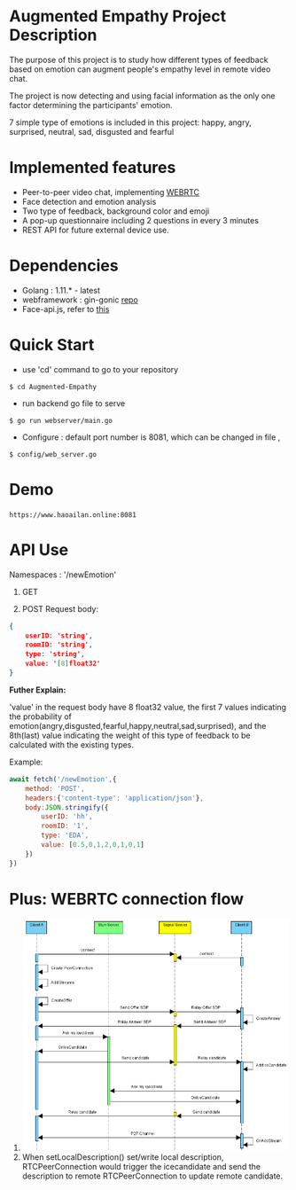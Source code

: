 # Augmented Empathy Project Description

The purpose of this project is to study how different types of feedback based on emotion can augment people's empathy level in remote video chat. 

The project is now detecting and using facial information as the only one factor determining the participants' emotion. 

7 simple type of emotions is included in this project: happy, angry, surprised, neutral, sad, disgusted and fearful

# Implemented features
* Peer-to-peer video chat, implementing [WEBRTC](https://webrtc.org/)
* Face detection and emotion analysis
* Two type of feedback, background color and emoji
* A pop-up questionnaire including 2 questions in every 3 minutes
* REST API for future external device use.

# Dependencies
* Golang : 1.11.* - latest
* webframework : gin-gonic [repo](https://github.com/gin-gonic/gin)
* Face-api.js, refer to [this](https://github.com/justadudewhohacks/face-api.js/)


# Quick Start
* use 'cd' command to go to your repository
```console
$ cd Augmented-Empathy
```

* run backend go file to serve
```console
$ go run webserver/main.go
```

* Configure : default port number is 8081, which can be changed in file ,
```console
$ config/web_server.go
```

# Demo
`https://www.haoailan.online:8081`


# API Use
Namespaces : '/newEmotion'
1. GET

2. POST
Request body:
```json
{
    userID: 'string',
    roomID: 'string',
    type: 'string',
    value: '[8]float32'
}
```
**Futher Explain:**

'value' in the request body have 8 float32 value, the first 7 values indicating the probability of emotion(angry,disgusted,fearful,happy,neutral,sad,surprised), and the 8th(last) value indicating the weight of this type of feedback to be calculated with the existing types.

Example:
``` javascript
await fetch('/newEmotion',{ 
    method: 'POST',
    headers:{'content-type': 'application/json'},
    body:JSON.stringify({
        userID: 'hh',
        roomID: '1', 
        type: 'EDA',
        value: [0.5,0,1,2,0,1,0,1]
    })
})
```

# Plus: WEBRTC connection flow
1.  ![webrtc_process](webrtc_process.png)
2.  When setLocalDescription() set/write local description, RTCPeerConnection would trigger the icecandidate and send the description to remote RTCPeerConnection to update remote candidate.


